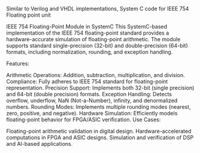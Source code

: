 Similar to Verilog and VHDL implementations, System C code for IEEE 754 Floating point unit 

IEEE 754 Floating-Point Module in SystemC
This SystemC-based implementation of the IEEE 754 floating-point standard provides a hardware-accurate simulation of floating-point arithmetic. The module supports standard single-precision (32-bit) and double-precision (64-bit) formats, including normalization, rounding, and exception handling.

Features:

Arithmetic Operations: Addition, subtraction, multiplication, and division.
Compliance: Fully adheres to IEEE 754 standard for floating-point representation.
Precision Support: Implements both 32-bit (single precision) and 64-bit (double precision) formats.
Exception Handling: Detects overflow, underflow, NaN (Not-a-Number), infinity, and denormalized numbers.
Rounding Modes: Implements multiple rounding modes (nearest, zero, positive, and negative).
Hardware Simulation: Efficiently models floating-point behavior for FPGA/ASIC verification.
Use Cases:

Floating-point arithmetic validation in digital design.
Hardware-accelerated computations in FPGA and ASIC designs.
Simulation and verification of DSP and AI-based applications.
